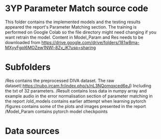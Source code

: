 # 3YP Parameter Match source code
This folder contains the implemented models and the testing results appeared the report's Parameter Matching section.
The training is performed on Google Colab so the file directory might need changing if you want retrain the model.
Content in Model_Param and Res needs to be downloaded from https://drive.google.com/drive/folders/181wBma-MXyyFgpl6MOZew1NWl-8Zv_iK?usp=sharing
# Subfolders
/Res contains the preprocessed DIVA dataset. The raw dataset(:https://nubo.ircam.fr/index.php/s/nL3NQomqxced6eJ) Including the txt of 32 parameters.
/Result contains loss data in numpy array and example audio in the error normalisation section of parameter matching in the report
/old_models contains earlier atttempt when learning pytorch
/figures contains some of the plots and images presented in the report  
/Model_Param contains pytorch model checkpoints
# Data sources




